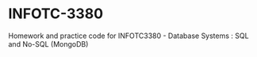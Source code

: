 # INFOTC-3380
Homework and practice code for INFOTC3380 - Database Systems : 
SQL and No-SQL (MongoDB)

